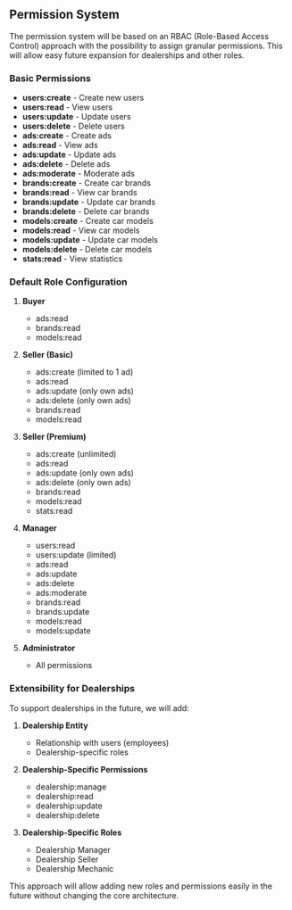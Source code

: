 ## Permission System

The permission system will be based on an RBAC (Role-Based Access Control) approach with the possibility to assign granular permissions. This will allow easy future expansion for dealerships and other roles.

### Basic Permissions

- **users:create** - Create new users
- **users:read** - View users
- **users:update** - Update users
- **users:delete** - Delete users
- **ads:create** - Create ads
- **ads:read** - View ads
- **ads:update** - Update ads
- **ads:delete** - Delete ads
- **ads:moderate** - Moderate ads
- **brands:create** - Create car brands
- **brands:read** - View car brands
- **brands:update** - Update car brands
- **brands:delete** - Delete car brands
- **models:create** - Create car models
- **models:read** - View car models
- **models:update** - Update car models
- **models:delete** - Delete car models
- **stats:read** - View statistics

### Default Role Configuration

1. **Buyer**
    - ads:read
    - brands:read
    - models:read

2. **Seller (Basic)**
    - ads:create (limited to 1 ad)
    - ads:read
    - ads:update (only own ads)
    - ads:delete (only own ads)
    - brands:read
    - models:read

3. **Seller (Premium)**
    - ads:create (unlimited)
    - ads:read
    - ads:update (only own ads)
    - ads:delete (only own ads)
    - brands:read
    - models:read
    - stats:read

4. **Manager**
    - users:read
    - users:update (limited)
    - ads:read
    - ads:update
    - ads:delete
    - ads:moderate
    - brands:read
    - brands:update
    - models:read
    - models:update

5. **Administrator**
    - All permissions

### Extensibility for Dealerships

To support dealerships in the future, we will add:

1. **Dealership Entity**
    - Relationship with users (employees)
    - Dealership-specific roles

2. **Dealership-Specific Permissions**
    - dealership:manage
    - dealership:read
    - dealership:update
    - dealership:delete

3. **Dealership-Specific Roles**
    - Dealership Manager
    - Dealership Seller
    - Dealership Mechanic

This approach will allow adding new roles and permissions easily in the future without changing the core architecture.
